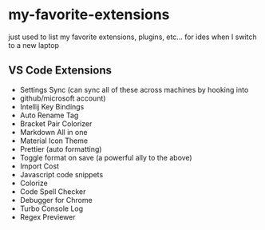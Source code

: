 # my-favorite-extensions
just used to list my favorite extensions, plugins, etc... for ides when I switch to a new laptop

## VS Code Extensions
- Settings Sync (can sync all of these across machines by hooking into
- github/microsoft account)
- Intellij Key Bindings
- Auto Rename Tag
- Bracket Pair Colorizer
- Markdown All in one
- Material Icon Theme
- Prettier (auto formatting)
- Toggle format on save (a powerful ally to the above)
- Import Cost
- Javascript code snippets
- Colorize
- Code Spell Checker
- Debugger for Chrome
- Turbo Console Log
- Regex Previewer
